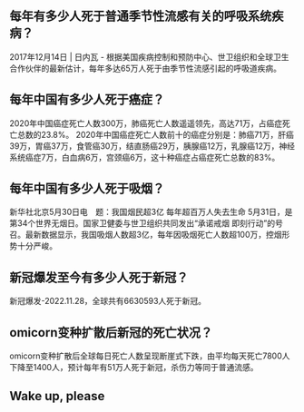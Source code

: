 ## 每年有多少人死于普通季节性流感有关的呼吸系统疾病？

2017年12月14日 | 日内瓦 - 根据美国疾病控制和预防中心、世卫组织和全球卫生合作伙伴的最新估计，每年多达65万人死于由季节性流感引起的呼吸道疾病。

## 每年中国有多少人死于癌症？

2020年中国癌症死亡人数300万，肺癌死亡人数遥遥领先，高达71万，占癌症死亡总数的23.8%。 2020年中国癌症死亡人数前十的癌症分别是：肺癌71万，肝癌39万，胃癌37万，食管癌30万，结直肠癌29万，胰腺癌12万，乳腺癌12万，神经系统癌症7万，白血病6万，宫颈癌6万，这十种癌症占癌症死亡总数的83%。

## 每年中国有多少人死于吸烟？

新华社北京5月30日电　题：我国烟民超3亿 每年超百万人失去生命
5月31日，是第34个世界无烟日。国家卫健委与世卫组织共同发出“承诺戒烟 即刻行动”的号召。最新数据显示，我国吸烟人数超3亿，每年因吸烟死亡人数超100万，控烟形势十分严峻。

## 新冠爆发至今有多少人死于新冠？

新冠爆发-2022.11.28，全球共有6630593人死于新冠。

## omicorn变种扩散后新冠的死亡状况？

omicorn变种扩散后全球每日死亡人数呈现断崖式下跌，由平均每天死亡7800人下降至1400人，预计每年有51万人死于新冠，杀伤力等同于普通流感。

## Wake up, please